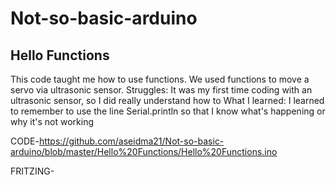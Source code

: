 # Not-so-basic-arduino

## Hello Functions
This code taught me how to use functions. We used functions to move a servo via ultrasonic sensor.
Struggles: It was my first time coding with an ultrasonic sensor, so I did really understand how to
What I learned: I learned to remember to use the line Serial.println so that I know what's happening or why it's not working

CODE-https://github.com/aseidma21/Not-so-basic-arduino/blob/master/Hello%20Functions/Hello%20Functions.ino

FRITZING-

